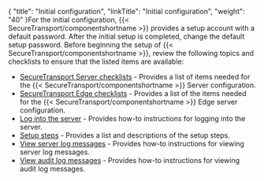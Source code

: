 {
    "title": "Initial configuration",
    "linkTitle": "Initial configuration",
    "weight": "40"
}For the initial configuration, {{< SecureTransport/componentshortname  >}} provides a setup account with a default password. After the initial setup is completed, change the default setup password. Before beginning the setup of {{< SecureTransport/componentshortname  >}}, review the following topics and checklists to ensure that the listed items are available:

-   [SecureTransport Server checklists](securetransport_server_checklist) - Provides a list of items needed for the {{< SecureTransport/componentshortname >}} Server configuration.
-   [SecureTransport Edge checklists](securetransport_edge_checklist) - Provides a list of the items needed for the {{< SecureTransport/componentshortname >}} Edge server configuration.
-   [Log into the server](logging_onto_the_server) - Provides how-to instructions for logging into the server.
-   [Setup steps](setup_steps) - Provides a list and descriptions of the setup steps.
-   [View server log messages](view_server_log_messages) - Provides how-to instructions for viewing server log messages.
-   [View audit log messages](view_audit_log_messages) - Provides how-to instructions for viewing audit log messages.
